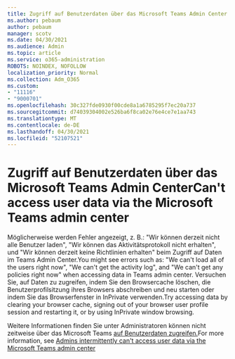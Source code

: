 ```yaml
---
title: Zugriff auf Benutzerdaten über das Microsoft Teams Admin Center
ms.author: pebaum
author: pebaum
manager: scotv
ms.date: 04/30/2021
ms.audience: Admin
ms.topic: article
ms.service: o365-administration
ROBOTS: NOINDEX, NOFOLLOW
localization_priority: Normal
ms.collection: Adm_O365
ms.custom:
- "11116"
- "9000701"
ms.openlocfilehash: 30c327fde0930f00cde8a1a6785295f7ec20a737
ms.sourcegitcommit: d74039304002e526ba6f8ca02e76e4ce7e1aa743
ms.translationtype: MT
ms.contentlocale: de-DE
ms.lasthandoff: 04/30/2021
ms.locfileid: "52107521"
---
```

# <a name="cant-access-user-data-via-the-microsoft-teams-admin-center"></a><span data-ttu-id="af430-102">Zugriff auf Benutzerdaten über das Microsoft Teams Admin Center</span><span class="sxs-lookup"><span data-stu-id="af430-102">Can't access user data via the Microsoft Teams admin center</span></span>

<span data-ttu-id="af430-103">Möglicherweise werden Fehler angezeigt, z. B.: "Wir können derzeit nicht alle Benutzer laden", "Wir können das Aktivitätsprotokoll nicht erhalten", und "Wir können derzeit keine Richtlinien erhalten" beim Zugriff auf Daten im Teams Admin Center.</span><span class="sxs-lookup"><span data-stu-id="af430-103">You might see errors such as: "We can't load all of the users right now", "We can't get the activity log", and "We can't get any policies right now" when accessing data in Teams admin center.</span></span> <span data-ttu-id="af430-104">Versuchen Sie, auf Daten zu zugreifen, indem Sie den Browsercache löschen, die Benutzerprofilsitzung ihres Browsers abschreiben und neu starten oder indem Sie das Browserfenster in InPrivate verwenden.</span><span class="sxs-lookup"><span data-stu-id="af430-104">Try accessing data by clearing your browser cache, signing out of your browser user profile session and restarting it, or by using InPrivate window browsing.</span></span> 

<span data-ttu-id="af430-105">Weitere Informationen finden Sie unter Administratoren können nicht zeitweise über das Microsoft Teams [auf Benutzerdaten zugreifen.](https://docs.microsoft.com/microsoftteams/troubleshoot/teams-administration/cannot-access-admin-center)</span><span class="sxs-lookup"><span data-stu-id="af430-105">For more information, see [Admins intermittently can't access user data via the Microsoft Teams admin center](https://docs.microsoft.com/microsoftteams/troubleshoot/teams-administration/cannot-access-admin-center)</span></span>